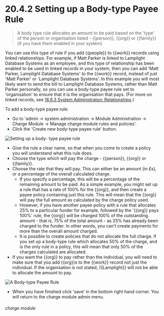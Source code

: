 # 20.4.2 Setting up a Body-type Payee Rule

> A body type rule allocates an amount to be paid based on the 'type' of the person or organisation listed - {{person}}, {{org}} or {{family}} (if you have them enabled in your system)

You can use this type of rule if you add {{people}} to {{work}} records using linked relationships. For example, if Matt Parker is linked to Lamplight Database Systems as an employee, and this type of relationship has been enabled to be used in linked records in your system, then you can add 'Matt Parker, Lamplight Database Systems' to the {{work}} record, instead of just 'Matt Parker' or 'Lamplight Database Systems'. In this example you will most likely want to send the bill to Lamplight Database Systems, rather than Matt Parker personally, so you can use a body-type payee rule set to 'organisation' to ensure that it is the organisation that pays. (For more on linked records, see [16.6.3 System Administraton: Relationships](/help/index/p/16.6.3).)

To add a body-type payee rule:

- Go to 'admin -> system administration -> Module Administration -> Charge Module -> Manage charge module rules and policies'. 
- Click the 'Create new body-type payee rule' button. 

![Setting up a body- type payee rule](20.4.2a.png)

- Give the rule a clear name, so that when you come to create a policy you will understand what this rule does.
- Choose the type which will pay the charge - {{person}}, {{org}} or {{family}}.
- Choose the rate that they will pay. This can either be an amount (in £s), or a percentage of the overall calculated charge.
   - If you specify a percentage, this will be a percentage of the remaining amount to be paid. As a simple example, you might set up a rule that has a rate of 100% for the {{org}}, and then create a payee policy containing just this rule. This will mean that the {{org}} will pay the full amount as calculated by the charge policy used.  
   - However, if you have another payee policy with a rule that allocates 25% to a particular funder for example, followed by the '{{org}} pays 100%' rule, the {{org}} will be charged 100% of the outstanding amount - that is, 75% of the total amount - as 25% has already been charged to the funder. In other words, you can't create payments for more than the overall amount charged.
   - It is possible to create policies that do not allocate the full charge. If you set up a body-type rule which allocates 50% of the charge, and is the only rule in a policy, this will mean that only 50% of the charges calculated are allocated. 
- If you want the {{org}} to pay rather than the individual, you will need to make sure that you add {{org}}s to the {{work}} record not just the individual. If the organisation is not stated, {{Lamplight}} will not be able to allocate the amount to pay. 

![A Body-type Payee Rule](20.4.2b.png)

- When you have finished click 'save' in the bottom right hand corner. You will return to the charge module admin menu. 


###### charge module

